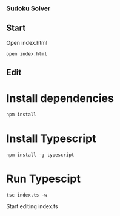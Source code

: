 ### Sudoku Solver

## Start

Open index.html

```open index.html```

## Edit

# Install dependencies
```npm install```

# Install Typescript
```npm install -g typescript```

# Run Typescipt
```tsc index.ts -w```

Start editing index.ts